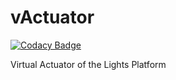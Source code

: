 # vActuator

[![Codacy Badge](https://api.codacy.com/project/badge/Grade/92f3c7ac1a684106acc03811e93ce701)](https://app.codacy.com/app/pesehr/vActuator?utm_source=github.com&utm_medium=referral&utm_content=LightsPlatform/vActuator&utm_campaign=badger)

Virtual Actuator of the Lights Platform
